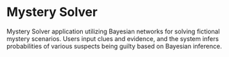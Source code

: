 # Mystery Solver
Mystery Solver application utilizing Bayesian networks for solving fictional mystery scenarios. Users input clues and evidence, and the system infers probabilities of various suspects being guilty based on Bayesian inference. 
